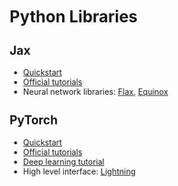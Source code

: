 # Python Libraries

## Jax

  - [Quickstart](https://jax.readthedocs.io/en/latest/notebooks/quickstart.html)
  - [Official tutorials](https://jax.readthedocs.io/en/latest/jax-101/index.html)
  - Neural network libraries: [Flax](https://github.com/google/flax), [Equinox](https://github.com/patrick-kidger/equinox)

## PyTorch

  - [Quickstart](https://pytorch.org/tutorials/beginner/basics/quickstart_tutorial.html)
  - [Official tutorials](https://pytorch.org/tutorials/beginner/basics/intro.html)
  - [Deep learning tutorial](https://pytorch.org/tutorials/beginner/deep_learning_60min_blitz.html)
  - High level interface: [Lightning](https://lightning.ai/docs/pytorch/stable/)
